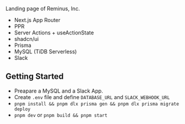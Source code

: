 Landing page of Reminus, Inc.

* Next.js App Router
* PPR
* Server Actions + useActionState
* shadcn/ui
* Prisma
* MySQL (TiDB Serverless)
* Slack

## Getting Started

* Preapare a MySQL and a Slack App.
* Create `.env` file and define `DATABASE_URL` and `SLACK_WEBHOOK_URL`
* `pnpm install && pnpm dlx prisma gen && pnpm dlx prisma migrate deploy`
* `pnpm dev` or `pnpm build && pnpm start`
